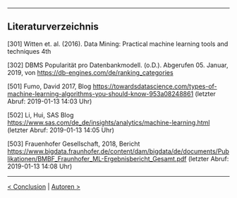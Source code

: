 ***

## Literaturverzeichnis


[301] Witten et. al. (2016). Data Mining: Practical machine learning tools and techniques 4th

[302] DBMS Popularität pro Datenbankmodell. (o.D.). Abgerufen 05. Januar, 2019, von https://db-engines.com/de/ranking_categories



[501] Fumo, David 2017, Blog https://towardsdatascience.com/types-of-machine-learning-algorithms-you-should-know-953a08248861 (letzter Abruf: 2019-01-13 14:03 Uhr)

[502] Li, Hui,  SAS Blog https://www.sas.com/de_de/insights/analytics/machine-learning.html (letzter Abruf: 2019-01-13 14:05 Uhr)

[503] Frauenhofer Gesellschaft, 2018, Bericht https://www.bigdata.fraunhofer.de/content/dam/bigdata/de/documents/Publikationen/BMBF_Fraunhofer_ML-Ergebnisbericht_Gesamt.pdf (letzter Abruf: 2019-01-13 14:08 Uhr)


<!-- ## Tabellen -->


<!-- ## Bildnachweis -->


----

[< Conclusion](14_conclusion.md)    |	[Autoren >](README.md)
